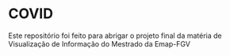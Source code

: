 # COVID
Este repositório foi feito para abrigar o projeto final da matéria de Visualização de Informação do Mestrado da Emap-FGV
